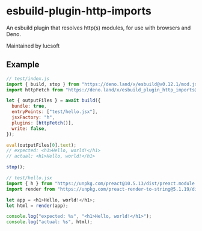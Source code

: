 # esbuild-plugin-http-imports

An esbuild plugin that resolves http(s) modules, for use with browsers and Deno.

Maintained by lucsoft

## Example

```js
// test/index.js
import { build, stop } from "https://deno.land/x/esbuild@v0.12.1/mod.js";
import httpFetch from "https://deno.land/x/esbuild_plugin_http_imports@v1.0.5/index.js";

let { outputFiles } = await build({
  bundle: true,
  entryPoints: ["test/hello.jsx"],
  jsxFactory: "h",
  plugins: [httpFetch()],
  write: false,
});

eval(outputFiles[0].text);
// expected: <h1>Hello, world!</h1>
// actual: <h1>Hello, world!</h1>

stop();
```

```js
// test/hello.jsx
import { h } from "https://unpkg.com/preact@10.5.13/dist/preact.module.js";
import render from "https://unpkg.com/preact-render-to-string@5.1.19/dist/index.module.js?module";

let app = <h1>Hello, world!</h1>;
let html = render(app);

console.log("expected: %s", "<h1>Hello, world!</h1>");
console.log("actual: %s", html);
```
